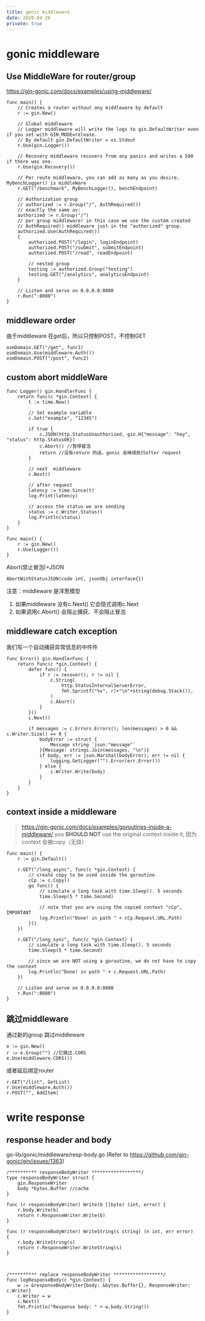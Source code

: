 ```yaml
---
title: gonic middleware
date: 2020-04-26
private: true
---
```

# gonic middleware
## Use MiddleWare for router/group
https://gin-gonic.com/docs/examples/using-middleware/

    func main() {
        // Creates a router without any middleware by default
        r := gin.New()

        // Global middleware
        // Logger middleware will write the logs to gin.DefaultWriter even if you set with GIN_MODE=release.
        // By default gin.DefaultWriter = os.Stdout
        r.Use(gin.Logger())

        // Recovery middleware recovers from any panics and writes a 500 if there was one.
        r.Use(gin.Recovery())

        // Per route middleware, you can add as many as you desire. MyBenchLogger() is middleWare
        r.GET("/benchmark", MyBenchLogger(), benchEndpoint)

        // Authorization group
        // authorized := r.Group("/", AuthRequired())
        // exactly the same as:
        authorized := r.Group("/")
        // per group middleware! in this case we use the custom created
        // AuthRequired() middleware just in the "authorized" group.
        authorized.Use(AuthRequired())
        {
            authorized.POST("/login", loginEndpoint)
            authorized.POST("/submit", submitEndpoint)
            authorized.POST("/read", readEndpoint)

            // nested group
            testing := authorized.Group("testing")
            testing.GET("/analytics", analyticsEndpoint)
        }

        // Listen and serve on 0.0.0.0:8080
        r.Run(":8080")
    }

## middleware order
由于middleware 在get后，所以只控制POST，不控制GET

    osmDomain.GET("/get", func1)
    osmDomain.Use(middleware.Auth())
    osmDomain.POST("/post", func2)

## custom abort middleWare
    func Logger() gin.HandlerFunc {
        return func(c *gin.Context) {
            t := time.Now()

            // Set example variable
            c.Set("example", "12345")

            if true {
                c.JSON(http.StatusUnauthorized, gin.H{"message": "hey", "status": http.StatusOK})
                c.Abort() //暂停冒泡
                return //没有return 的话，gonic 会继续执行after request
            }

            // next  middleware
            c.Next()

            // after request
            latency := time.Since(t)
            log.Print(latency)

            // access the status we are sending
            status := c.Writer.Status()
            log.Println(status)
        }
    }

    func main() {
        r := gin.New()
        r.Use(Logger())
    }

Abort(禁止冒泡)+JSON

    AbortWithStatusJSON(code int, jsonObj interface{})


注意：middleware 是洋葱模型
1. 如果middleware 没有c.Next() 它会隐式调用c.Next
2. 如果调用c.Abort() 会阻止捕获、不会阻止冒泡

## middleware catch exception
我们写一个自动捕获异常信息的中件件

    func Error() gin.HandlerFunc {
        return func(c *gin.Context) {
            defer func() {
                if r := recover(); r != nil {
                    c.String(
                        http.StatusInternalServerError,
                        fmt.Sprintf("%v", r)+"\n"+string(debug.Stack()),
                    )
                    c.Abort()
                }
            }()
            c.Next()

            if messages := c.Errors.Errors(); len(messages) > 0 && c.Writer.Size() == 0 {
                bodyError := struct {
                    Message string `json:"message"`
                }{Message: strings.Join(messages, "\n")}
                if body, err := json.Marshal(bodyError); err != nil {
                    logging.GetLogger("").Error(err.Error())
                } else {
                    c.Writer.Write(body)
                }
            }
        }
    }

## context inside a middleware
> https://gin-gonic.com/docs/examples/goroutines-inside-a-middleware/
you **SHOULD NOT** use the original context inside it, 因为context 会被copy（无锁）

    func main() {
        r := gin.Default()

        r.GET("/long_async", func(c *gin.Context) {
            // create copy to be used inside the goroutine
            cCp := c.Copy()
            go func() {
                // simulate a long task with time.Sleep(). 5 seconds
                time.Sleep(5 * time.Second)

                // note that you are using the copied context "cCp", IMPORTANT
                log.Println("Done! in path " + cCp.Request.URL.Path)
            }()
        })

        r.GET("/long_sync", func(c *gin.Context) {
            // simulate a long task with time.Sleep(). 5 seconds
            time.Sleep(5 * time.Second)

            // since we are NOT using a goroutine, we do not have to copy the context
            log.Println("Done! in path " + c.Request.URL.Path)
        })

        // Listen and serve on 0.0.0.0:8080
        r.Run(":8080")
    }

## 跳过middleware
通过新的group 跳过middleware

	e := gin.New()
	r := e.Group("") //它跳过.CORS
    e.Use(middleware.CORS())

或者延后绑定router

    r.GET("/list", GetList)
    r.Use(middleware.Auth())
    r.POST("", AddItem)

# write response 
## response header and body
go-lib/gonic/middleware/resp-body.go (Refer to https://github.com/gin-gonic/gin/issues/1363)

    /********** responseBodyWriter ******************/
    type responseBodyWriter struct {
        gin.ResponseWriter
        body *bytes.Buffer //cache
    }

    func (r responseBodyWriter) Write(b []byte) (int, error) {
        r.body.Write(b)
        return r.ResponseWriter.Write(b)
    }

    func (r responseBodyWriter) WriteString(s string) (n int, err error)  {
        r.body.WriteString(s)
        return r.ResponseWriter.WriteString(s)
    }



    /********** replace responseBodyWriter ******************/
    func logResponseBody(c *gin.Context) {
        w := &responseBodyWriter{body: &bytes.Buffer{}, ResponseWriter: c.Writer}
        c.Writer = w
        c.Next()
        fmt.Println("Response body: " + w.body.String())
    }

